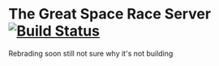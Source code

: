 The Great Space Race Server [![Build Status](https://drone.io/github.com/TSavo/GreatSpaceRace/status.png)](https://drone.io/github.com/TSavo/GreatSpaceRace/latest)
==========

Rebrading soon
still not sure why it's not building

